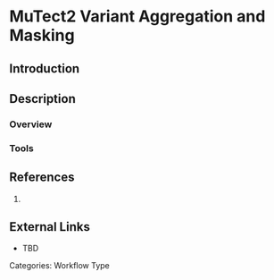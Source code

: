 # MuTect2 Variant Aggregation and Masking #
## Introduction ##
## Description ##
### Overview ###
### Tools ###
## References ##
1.

## External Links ##
* TBD

Categories: Workflow Type
